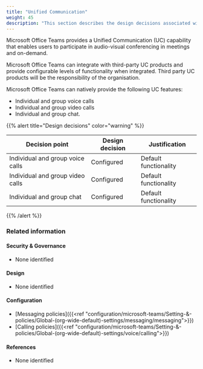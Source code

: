 ```yaml
---
title: "Unified Communication"
weight: 45
description: "This section describes the design decisions associated with Teams Unified Communication for system(s) built using ASD's Blueprint for Secure Cloud."
---
```


Microsoft Office Teams provides a Unified Communication (UC) capability that enables users to participate in audio-visual conferencing in meetings and on-demand.

Microsoft Office Teams can integrate with third-party UC products and provide configurable levels of functionality when integrated. Third party UC products will be the responsibility of the organisation.

Microsoft Office Teams can natively provide the following UC features:

* Individual and group voice calls
* Individual and group video calls
* Individual and group chat.

{{% alert title="Design decisions" color="warning" %}}

| Decision point                   | Design decision | Justification         |
|----------------------------------|-----------------|-----------------------|
| Individual and group voice calls | Configured      | Default functionality |
| Individual and group video calls | Configured      | Default functionality |
| Individual and group chat        | Configured      | Default functionality |

{{% /alert %}}

### Related information

#### Security & Governance

* None identified

#### Design

* None identified

#### Configuration

* [Messaging policies]({{<ref "configuration/microsoft-teams/Setting-&-policies/Global-(org-wide-default)-settings/messaging/messaging">}})
* [Calling policies]({{<ref "configuration/microsoft-teams/Setting-&-policies/Global-(org-wide-default)-settings/voice/calling">}})

#### References

* None identified

